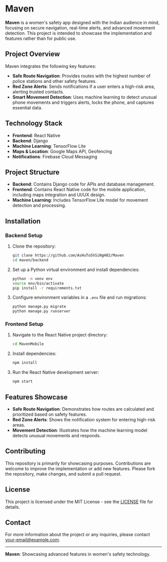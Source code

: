 
# Maven

**Maven** is a women's safety app designed with the Indian audience in mind, focusing on secure navigation, real-time alerts, and advanced movement detection. This project is intended to showcase the implementation and features rather than for public use.

## Project Overview

Maven integrates the following key features:

- **Safe Route Navigation**: Provides routes with the highest number of police stations and other safety features.
- **Red Zone Alerts**: Sends notifications if a user enters a high-risk area, alerting trusted contacts.
- **Smart Movement Detection**: Uses machine learning to detect unusual phone movements and triggers alerts, locks the phone, and captures essential data.

## Technology Stack

- **Frontend**: React Native
- **Backend**: Django
- **Machine Learning**: TensorFlow Lite
- **Maps & Location**: Google Maps API, Geofencing
- **Notifications**: Firebase Cloud Messaging

## Project Structure

- **Backend**: Contains Django code for APIs and database management.
- **Frontend**: Contains React Native code for the mobile application, including maps integration and UI/UX design.
- **Machine Learning**: Includes TensorFlow Lite model for movement detection and processing.

## Installation

### Backend Setup

1. Clone the repository:
   ```bash
   git clone https://github.com/AsHuToShSiNgH02/Maven
   cd maven/backend
   ```

2. Set up a Python virtual environment and install dependencies:
   ```bash
   python -m venv env
   source env/bin/activate
   pip install -r requirements.txt
   ```

3. Configure environment variables in a `.env` file and run migrations:
   ```bash
   python manage.py migrate
   python manage.py runserver
   ```

### Frontend Setup

1. Navigate to the React Native project directory:
   ```bash
   cd MavenMobile
   ```

2. Install dependencies:
   ```bash
   npm install
   ```

3. Run the React Native development server:
   ```bash
   npm start
   ```

## Features Showcase

- **Safe Route Navigation**: Demonstrates how routes are calculated and prioritized based on safety features.
- **Red Zone Alerts**: Shows the notification system for entering high-risk areas.
- **Movement Detection**: Illustrates how the machine learning model detects unusual movements and responds.

## Contributing

This repository is primarily for showcasing purposes. Contributions are welcome to improve the implementation or add new features. Please fork the repository, make changes, and submit a pull request.

## License

This project is licensed under the MIT License - see the [LICENSE](LICENSE) file for details.

## Contact

For more information about the project or any inquiries, please contact [your-email@example.com](mailto:your-email@example.com).

---

**Maven**: Showcasing advanced features in women's safety technology.

```
